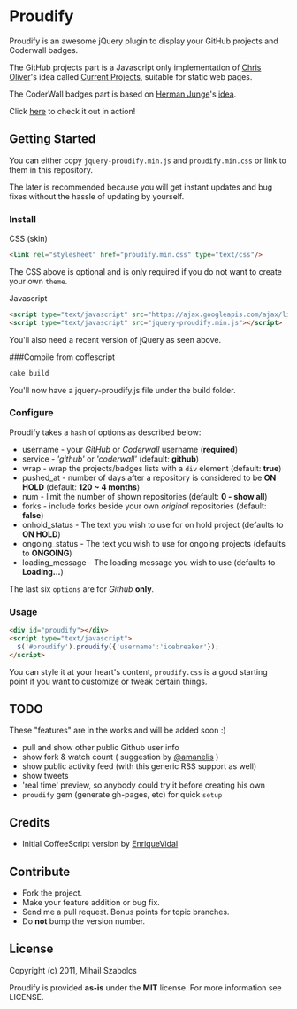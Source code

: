 Proudify
========
Proudify is an awesome jQuery plugin to display your GitHub projects and Coderwall badges.

The GitHub projects part is a Javascript only implementation of [Chris Oliver](https://github.com/excid3)'s idea called
[Current Projects](http://currentprojects.heroku.com/), suitable for static web pages.

The CoderWall badges part is based on [Herman Junge](http://hermanjunge.com/)'s 
[idea](http://hermanjunge.com/post/6131651487/coderwall-badge-in-your-blog-d).

Click [here](http://proudify.me) to check it out in action!

Getting Started
---------------
You can either copy `jquery-proudify.min.js` and `proudify.min.css` or 
link to them in this repository.

The later is recommended because you will get instant updates and
bug fixes without the hassle of updating by yourself.

### Install

CSS (skin)

```html
<link rel="stylesheet" href="proudify.min.css" type="text/css"/>
```

The CSS above is optional and is only required if you do not want to create your own `theme`.

Javascript

```html
<script type="text/javascript" src="https://ajax.googleapis.com/ajax/libs/jquery/1.7.0/jquery.min.js"></script>
<script type="text/javascript" src="jquery-proudify.min.js"></script>
```
You'll also need a recent version of jQuery as seen above.

###Compile from coffescript

```bash
cake build
```

You'll now have a jquery-proudify.js file under the build folder.

### Configure

Proudify takes a `hash` of options as described below:

* username - your *GitHub* or *Coderwall* username (**required**)
* service - *'github'* or *'coderwall'* (default: **github**)
* wrap - wrap the projects/badges lists with a `div` element (default: **true**)
* pushed_at - number of days after a repository is considered to be **ON HOLD** (default: **120 ~ 4 months**) 
* num - limit the number of shown repositories (default: **0 - show all**)
* forks - include forks beside your own *original* repositories (default: **false**)
* onhold_status - The text you wish to use for on hold project (defaults to **ON HOLD**)
* ongoing_status - The text you wish to use for ongoing projects (defaults to **ONGOING**)
* loading_message - The loading message you wish to use (defaults to **Loading...**)

The last six `options` are for *Github* **only**.

### Usage

```html
<div id="proudify"></div>
<script type="text/javascript">
  $('#proudify').proudify({'username':'icebreaker'});
</script>
```
You can style it at your heart's content, `proudify.css` is a good starting point
if you want to customize or tweak certain things.

TODO
----
These "features" are in the works and will be added soon :)

* pull and show other public Github user info
* show fork & watch count ( suggestion by [@amanelis](https://github.com/amanelis) )
* show public activity feed (with this generic RSS support as well)
* show tweets
* 'real time' preview, so anybody could try it before creating his own
* `proudify` gem (generate gh-pages, etc) for quick `setup`

Credits
-------
* Initial CoffeeScript version by [EnriqueVidal](https://github.com/EnriqueVidal)

Contribute
----------
* Fork the project.
* Make your feature addition or bug fix.
* Send me a pull request. Bonus points for topic branches.
* Do **not** bump the version number.

License
-------
Copyright (c) 2011, Mihail Szabolcs

Proudify is provided **as-is** under the **MIT** license. For more information see LICENSE.

